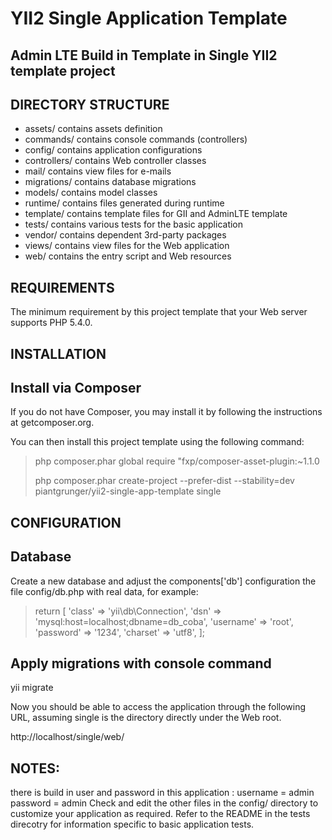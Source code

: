 YII2 Single Application Template 
=================================
Admin LTE Build in Template in Single YII2 template project
--------------------------------------------------------------


DIRECTORY STRUCTURE
---------------------

-  assets/             contains assets definition
-  commands/           contains console commands (controllers)
-  config/             contains application configurations
-  controllers/        contains Web controller classes
-  mail/               contains view files for e-mails
-  migrations/         contains database migrations
-  models/             contains model classes
-  runtime/            contains files generated during runtime
-  template/           contains  template files for GII and AdminLTE template
-  tests/              contains various tests for the basic application
-  vendor/             contains dependent 3rd-party packages
-  views/              contains view files for the Web application
-  web/                contains the entry script and Web resources

REQUIREMENTS
------------
The minimum requirement by this project template that your Web server supports PHP 5.4.0.

INSTALLATION
---------------


Install via Composer
--------------------

If you do not have Composer, you may install it by following the instructions at getcomposer.org.

You can then install this project template using the following command:

>php composer.phar global require "fxp/composer-asset-plugin:~1.1.0
>
>php composer.phar create-project --prefer-dist --stability=dev piantgrunger/yii2-single-app-template single

CONFIGURATION
--------------
Database
--------

Create a new database and adjust the components['db'] configuration the file config/db.php with real data, for example:

>return [
   > 'class' => 'yii\db\Connection',
   > 'dsn' => 'mysql:host=localhost;dbname=db_coba',
   > 'username' => 'root',
   > 'password' => '1234',
   > 'charset' => 'utf8',
];

Apply migrations with console command
---------------------------------------

yii migrate

Now you should be able to access the application through the following URL, assuming single is the directory directly under the Web root.

http://localhost/single/web/


NOTES:
------

 there is build in user and password in this application : username = admin password = admin
Check and edit the other files in the config/ directory to customize your application as required.
Refer to the README in the tests direcotry for information specific to basic application tests.



